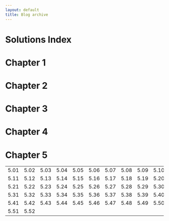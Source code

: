 ```yaml
---
layout: default
title: Blog archive
---
```

<style type="text/css">
			.recentcomments a {
				display: inline !important;
				padding: 0 !important;
				margin: 0 !important;
			}
			table.recentcommentsavatartop img.avatar, table.recentcommentsavatarend img.avatar {
				border: 0px;
				margin: 0;
			}
			table.recentcommentsavatartop a, table.recentcommentsavatarend a {
				border: 0px !important;
				background-color: transparent !important;
			}
			td.recentcommentsavatarend, td.recentcommentsavatartop {
				padding: 0px 0px 1px 0px;
				margin: 0px;
			}
			td.recentcommentstextend {
				border: none !important;
				padding: 0px 0px 2px 10px;
			}
			.rtl td.recentcommentstextend {
				padding: 0px 10px 2px 0px;
			}
			td.recentcommentstexttop {
				border: none;
				padding: 0px 0px 0px 10px;
			}
			.rtl td.recentcommentstexttop {
				padding: 0px 10px 0px 0px;
			}
</style>
		
<div class="page-content wc-container">
  <h1>Solutions Index</h1>
  <h1>Chapter 1</h1>
  <h1>Chapter 2</h1>
  <h1>Chapter 3</h1>
  <h1>Chapter 4</h1>
  <h1>Chapter 5</h1>
  <table>
  <tbody>
  <tr>
  <td>5.01</td>
  <td>5.02</td>
  <td>5.03</td>
  <td>5.04</td>
  <td>5.05</td>
  <td>5.06</td>
  <td>5.07</td>
  <td>5.08</td>
  <td>5.09</td>
  <td>5.10</td>
  </tr>
  <tr>
  <td>5.11</td>
  <td>5.12</td>
  <td>5.13</td>
  <td>5.14</td>
  <td>5.15</td>
  <td>5.16</td>
  <td>5.17</td>
  <td>5.18</td>
  <td>5.19</td>
  <td>5.20</td>
  </tr>
  <tr>
  <td>5.21</td>
  <td>5.22</td>
  <td>5.23</td>
  <td>5.24</td>
  <td>5.25</td>
  <td>5.26</td>
  <td>5.27</td>
  <td>5.28</td>
  <td>5.29</td>
  <td>5.30</td>
  </tr>
  <tr>
  <td>5.31</td>
  <td>5.32</td>
  <td>5.33</td>
  <td>5.34</td>
  <td>5.35</td>
  <td>5.36</td>
  <td>5.37</td>
  <td>5.38</td>
  <td>5.39</td>
  <td>5.40</td>
  </tr>
  <tr>
  <td>5.41</td>
  <td>5.42</td>
  <td>5.43</td>
  <td>5.44</td>
  <td>5.45</td>
  <td>5.46</td>
  <td>5.47</td>
  <td>5.48</td>
  <td>5.49</td>
  <td>5.50</td>
  </tr>
  <tr>
  <td>5.51</td>
  <td>5.52</td>
  <td></td>
  <td></td>
  <td></td>
  <td></td>
  <td></td>
  <td></td>
  <td></td>
  <td></td>
  </tr>
  </tbody>
  </table>
</div>
